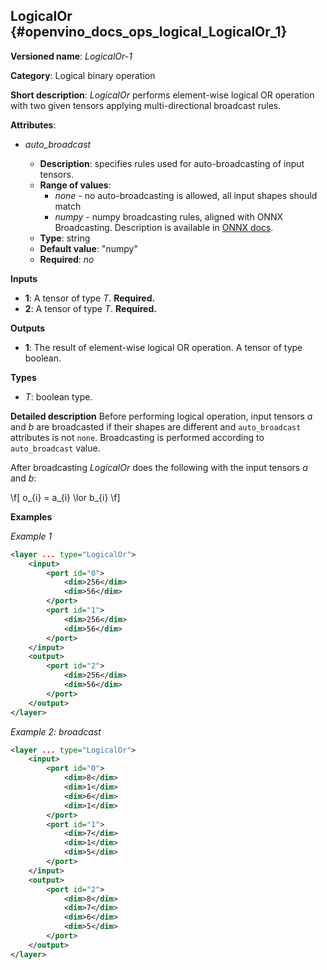## LogicalOr <a name="LogicalOr"></a> {#openvino_docs_ops_logical_LogicalOr_1}

**Versioned name**: *LogicalOr-1*

**Category**: Logical binary operation

**Short description**: *LogicalOr* performs element-wise logical OR operation with two given tensors applying multi-directional broadcast rules.

**Attributes**:

* *auto_broadcast*

  * **Description**: specifies rules used for auto-broadcasting of input tensors.
  * **Range of values**:
    * *none* - no auto-broadcasting is allowed, all input shapes should match
    * *numpy* - numpy broadcasting rules, aligned with ONNX Broadcasting. Description is available in <a href="https://github.com/onnx/onnx/blob/master/docs/Broadcasting.md">ONNX docs</a>.
  * **Type**: string
  * **Default value**: "numpy"
  * **Required**: *no*

**Inputs**

* **1**: A tensor of type *T*. **Required.**
* **2**: A tensor of type *T*. **Required.**

**Outputs**

* **1**: The result of element-wise logical OR operation. A tensor of type boolean.

**Types**

* *T*: boolean type.

**Detailed description**
Before performing logical operation, input tensors *a* and *b* are broadcasted if their shapes are different and `auto_broadcast` attributes is not `none`. Broadcasting is performed according to `auto_broadcast` value.

After broadcasting *LogicalOr* does the following with the input tensors *a* and *b*:

\f[
o_{i} = a_{i} \lor b_{i}
\f]

**Examples**

*Example 1*

```xml
<layer ... type="LogicalOr">
    <input>
        <port id="0">
            <dim>256</dim>
            <dim>56</dim>
        </port>
        <port id="1">
            <dim>256</dim>
            <dim>56</dim>
        </port>
    </input>
    <output>
        <port id="2">
            <dim>256</dim>
            <dim>56</dim>
        </port>
    </output>
</layer>
```

*Example 2: broadcast*
```xml
<layer ... type="LogicalOr">
    <input>
        <port id="0">
            <dim>8</dim>
            <dim>1</dim>
            <dim>6</dim>
            <dim>1</dim>
        </port>
        <port id="1">
            <dim>7</dim>
            <dim>1</dim>
            <dim>5</dim>
        </port>
    </input>
    <output>
        <port id="2">
            <dim>8</dim>
            <dim>7</dim>
            <dim>6</dim>
            <dim>5</dim>
        </port>
    </output>
</layer>
```
